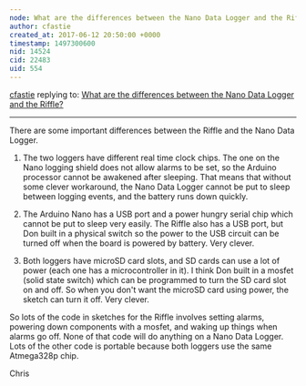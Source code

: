 ```yaml
---
node: What are the differences between the Nano Data Logger and the Riffle?
author: cfastie
created_at: 2017-06-12 20:50:00 +0000
timestamp: 1497300600
nid: 14524
cid: 22483
uid: 554
---
```




[cfastie](../profile/cfastie) replying to: [What are the differences between the Nano Data Logger and the Riffle?](../notes/warren/06-12-2017/what-are-the-differences-between-the-nano-data-logger-and-the-riffle)

----
There are some important differences between the Riffle and the Nano Data Logger. 

1. The two loggers have different real time clock chips. The one on the Nano logging shield does not allow alarms to be set, so the Arduino processor cannot be awakened after sleeping. That means that without some clever workaround, the Nano Data Logger cannot be put to sleep between logging events, and the battery runs down quickly.

2. The Arduino Nano has a USB port and a power hungry serial chip which cannot be put to sleep very easily. The Riffle also has a USB port, but Don built in a physical switch so the power to the USB circuit can be turned off when the board is powered by battery. Very clever.

3. Both loggers have microSD card slots, and SD cards can use a lot of power (each one has a microcontroller in it). I think Don built in a mosfet (solid state switch) which can be programmed to turn the SD card slot on and off. So when you don't want the microSD card using power, the sketch can turn it off. Very clever. 

So lots of the code in sketches for the Riffle involves setting alarms, powering down components with a mosfet, and waking up things when alarms go off. None of that code will do anything on a Nano Data Logger. Lots of the other code is portable because both loggers use the same Atmega328p chip.

Chris